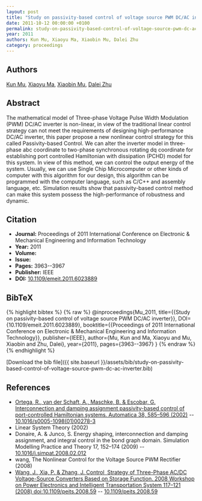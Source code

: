 ```yaml
---
layout: post
title: "Study on passivity-based control of voltage source PWM DC/AC inverter"
date: 2011-10-12 00:00:00 +0100
permalink: study-on-passivity-based-control-of-voltage-source-pwm-dc-ac-inverter
year: 2011
authors: Kun Mu, Xiaoyu Ma, Xiaobin Mu, Dalei Zhu
category: proceedings
---
```

 
## Authors
[Kun Mu](authors/kun-mu), [Xiaoyu Ma](authors/xiaoyu-ma), [Xiaobin Mu](authors/xiaobin-mu), [Dalei Zhu](authors/dalei-zhu)
 
## Abstract
The mathematical model of Three-phase Voltage Pulse Width Modulation (PWM) DC/AC inverter is non-linear, in view of the traditional linear control strategy can not meet the requirements of designing high-performance DC/AC inverter, this paper propose a new nonlinear control strategy for this called Passivity-based Control. We can alter the inverter model in three-phase abc coordinate to two-phase synchronous rotating dq coordinate for establishing port controlled Hamiltonian with dissipation (PCHD) model for this system. In view of this method, we can control the output energy of the system. Usually, we can use Single Chip Microcomputer or other kinds of computer with this algorithm for our design, this algorithm can be programmed with the computer language, such as C/C++ and assembly language, etc. Simulation results show that passivity-based control method can make this system possess the high-performance of robustness and dynamic.
 
## Citation
- **Journal:** Proceedings of 2011 International Conference on Electronic &amp; Mechanical Engineering and Information Technology
- **Year:** 2011
- **Volume:** 
- **Issue:** 
- **Pages:** 3963--3967
- **Publisher:** IEEE
- **DOI:** [10.1109/emeit.2011.6023889](https://doi.org/10.1109/emeit.2011.6023889)
 
## BibTeX
{% highlight bibtex %}
{% raw %}
@inproceedings{Mu_2011,
  title={{Study on passivity-based control of voltage source PWM DC/AC inverter}},
  DOI={10.1109/emeit.2011.6023889},
  booktitle={{Proceedings of 2011 International Conference on Electronic &amp; Mechanical Engineering and Information Technology}},
  publisher={IEEE},
  author={Mu, Kun and Ma, Xiaoyu and Mu, Xiaobin and Zhu, Dalei},
  year={2011},
  pages={3963--3967}
}
{% endraw %}
{% endhighlight %}
 
[Download the bib file]({{ site.baseurl }}/assets/bib/study-on-passivity-based-control-of-voltage-source-pwm-dc-ac-inverter.bib)
 
## References
- [Ortega, R., van der Schaft, A., Maschke, B. & Escobar, G. Interconnection and damping assignment passivity-based control of port-controlled Hamiltonian systems. Automatica 38, 585–596 (2002)](interconnection-and-damping-assignment-passivity-based-control-of-port-controlled-hamiltonian-systems) -- [10.1016/s0005-1098(01)00278-3](https://doi.org/10.1016/s0005-1098(01)00278-3)
- Linear System Theory (2002)
- Donaire, A. & Junco, S. Energy shaping, interconnection and damping assignment, and integral control in the bond graph domain. Simulation Modelling Practice and Theory 17, 152–174 (2009) -- [10.1016/j.simpat.2008.02.012](https://doi.org/10.1016/j.simpat.2008.02.012)
- wang, The Nonlinear Control for the Voltage Source PWM Rectifier (2008)
- [Wang, J., Xia, P. & Zhang, J. Control  Strategy of Three-Phase AC/DC Voltage-Source Converters Based on Storage Function. 2008 Workshop on Power Electronics and Intelligent Transportation System 117–121 (2008) doi:10.1109/peits.2008.59](control-strategy-of-three-phase-ac-dc-voltage-source-converters-based-on-storage-function) -- [10.1109/peits.2008.59](https://doi.org/10.1109/peits.2008.59)


